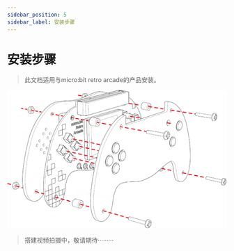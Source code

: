 ```yaml
---
sidebar_position: 5
sidebar_label: 安装步骤
---
```



# 安装步骤

> 此文档适用与micro:bit retro arcade的产品安装。

![](./images/microbit-retro-arcade-assembly-steps.png)

>搭建视频拍摄中，敬请期待·········
